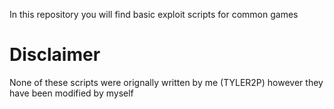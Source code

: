 In this repository you will find basic exploit scripts for common games

# Disclaimer
None of these scripts were orignally written by me (TYLER2P) however they have been modified by myself